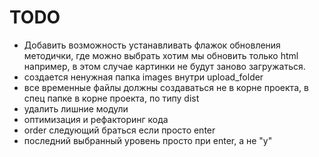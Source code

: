# TODO

* Добавить возможность устанавливать флажок обновления методички, где можно выбрать хотим мы обновить только html
  например, в этом случае картинки не будут заново загружаться.
* создается ненужная папка images внутри upload_folder
* все временные файлы должны создаваться не в корне проекта, в спец папке в корне проекта, по типу dist
* удалить лишние модули
* оптимизация и рефакторинг кода
* order следующий браться если просто enter
* последний выбранный уровень просто при enter, а не "y"